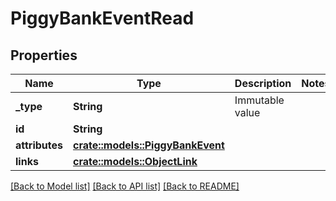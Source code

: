 # PiggyBankEventRead

## Properties

Name | Type | Description | Notes
------------ | ------------- | ------------- | -------------
**_type** | **String** | Immutable value | 
**id** | **String** |  | 
**attributes** | [**crate::models::PiggyBankEvent**](PiggyBankEvent.md) |  | 
**links** | [**crate::models::ObjectLink**](ObjectLink.md) |  | 

[[Back to Model list]](../README.md#documentation-for-models) [[Back to API list]](../README.md#documentation-for-api-endpoints) [[Back to README]](../README.md)


